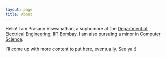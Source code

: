 ```yaml
---
layout: page
title: About
---
```


Hello! I am Prasann Viswanathan, a sophomore at the [Department of Electrical Engineering, IIT Bombay](https://www.ee.iitb.ac.in/web). I am also pursuing a minor in [Computer Science](https://www.cse.iitb.ac.in/). 

I'll come up with more content to put here, eventually. See ya :)
